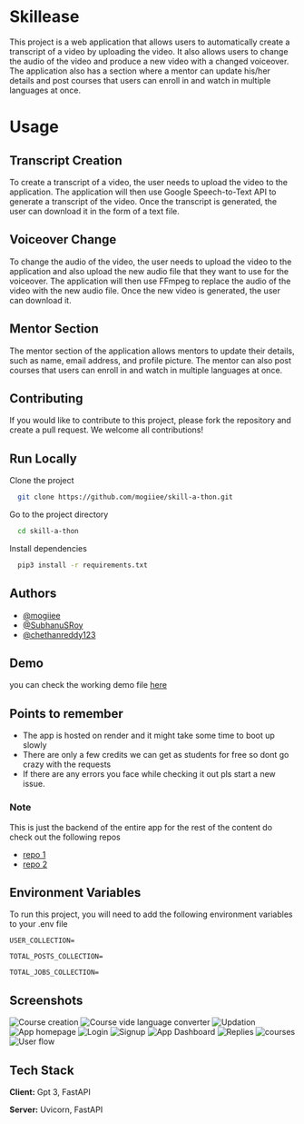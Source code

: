 
# Skillease

This project is a web application that allows users to automatically create a transcript of a video by uploading the video. It also allows users to change the audio of the video and produce a new video with a changed voiceover. The application also has a section where a mentor can update his/her details and post courses that users can enroll in and watch in multiple languages at once.

# Usage

## Transcript Creation
To create a transcript of a video, the user needs to upload the video to the application. The application will then use Google Speech-to-Text API to generate a transcript of the video. Once the transcript is generated, the user can download it in the form of a text file.

## Voiceover Change
To change the audio of the video, the user needs to upload the video to the application and also upload the new audio file that they want to use for the voiceover. The application will then use FFmpeg to replace the audio of the video with the new audio file. Once the new video is generated, the user can download it.

## Mentor Section
The mentor section of the application allows mentors to update their details, such as name, email address, and profile picture. The mentor can also post courses that users can enroll in and watch in multiple languages at once.
## Contributing
If you would like to contribute to this project, please fork the repository and create a pull request. We welcome all contributions!
## Run Locally
Clone the project

```bash
  git clone https://github.com/mogiiee/skill-a-thon.git
```

Go to the project directory

```bash
  cd skill-a-thon
```

Install dependencies

```bash
  pip3 install -r requirements.txt
```

## Authors

- [@mogiiee](https://www.github.com/mogiiee)
- [@SubhanuSRoy](https://www.github.com/SubhanuSRoy)
- [@chethanreddy123](https://www.github.com/chethanreddy123)


## Demo

you can check the working demo file [here](https://skillease.netlify.app/)

## Points to remember 
- The app is hosted on render and it might take some time to boot up slowly
- There are only a few credits we can get as students for free so dont go crazy with the requests
- If there are any errors you face while checking it out pls start a new issue. 

### Note
This is just the backend of the entire app for the rest of the content do check out the following repos
 - [repo 1](https://github.com/SubhanuSRoy/skill-ease)
 - [repo 2](https://github.com/chethanreddy123/Skill-a-thon)
 
## Environment Variables

To run this project, you will need to add the following environment variables to your .env file

`USER_COLLECTION=`

`TOTAL_POSTS_COLLECTION=`

`TOTAL_JOBS_COLLECTION=`
## Screenshots

![Course creation](https://discord.com/channels/1075402466675392572/1079576374903320636/1079577229945741383)
![Course vide language converter](https://discord.com/channels/1075402466675392572/1079576374903320636/1079583105494548541)
![Updation](https://discord.com/channels/1075402466675392572/1079576374903320636/1079584478403510342)
![App homepage](https://discord.com/channels/1075402466675392572/1079576374903320636/1079584534699446294)
![Login](https://discord.com/channels/1075402466675392572/1079576374903320636/1079585181947666504)
![Signup](https://discord.com/channels/1075402466675392572/1079576374903320636/1079586244893356163)
![App Dashboard](https://discord.com/channels/1075402466675392572/1079576374903320636/1079586386497241160)
![Replies](https://discord.com/channels/1075402466675392572/1079576374903320636/1079586693868441680)
![courses](https://discord.com/channels/1075402466675392572/1079576374903320636/1079601237558829150)
![User flow](https://discord.com/channels/1075402466675392572/1079576374903320636/1079607028944732214)

## Tech Stack

**Client:** Gpt 3, FastAPI

**Server:** Uvicorn, FastAPI